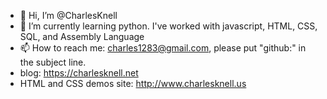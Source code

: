 - 👋 Hi, I’m @CharlesKnell
- 🌱 I’m currently learning python. I've worked with javascript, HTML, CSS, SQL, and Assembly Language
- 📫 How to reach me: charles1283@gmail.com, please put "github:" in the subject line.
- blog: https://charlesknell.net
- HTML and CSS demos site: http://www.charlesknell.us

<!---
CharlesKnell/CharlesKnell is a ✨ special ✨ repository because its `README.md` (this file) appears on your GitHub profile.
You can click the Preview link to take a look at your changes.
--->
